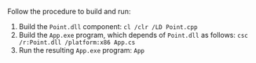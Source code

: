 Follow the procedure to build and run:

 1. Build the `Point.dll` component: `cl /clr /LD Point.cpp`
 2. Build the `App.exe` program, which depends of `Point.dll` as follows: `csc /r:Point.dll /platform:x86 App.cs`
 3. Run the resulting `App.exe` program: `App`